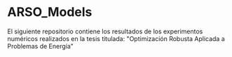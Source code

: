 # ARSO_Models
El siguiente repositorio contiene los resultados de los experimentos numéricos realizados en 
la tesis titulada: "Optimización Robusta Aplicada a Problemas de Energía"
